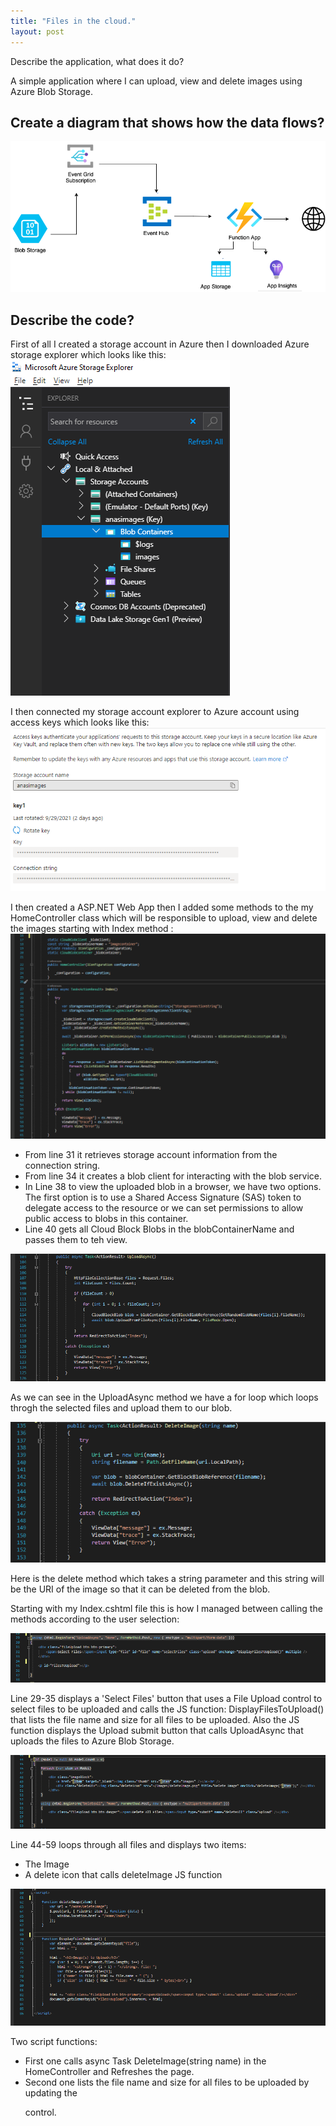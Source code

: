 ```yaml
---
title: "Files in the cloud."
layout: post
---
```

Describe the application, what does it do?

A simple application where I can upload, view and delete images using Azure Blob Storage.







## Create a diagram that shows how the data flows?
![DataFlow](https://github.com/ItsAnass/ItsAnass.github.io/blob/main/assets/Images/Untitled%20Diagram.png?raw=true)

## Describe the code?
First of all I created a storage account in Azure then I downloaded Azure storage explorer which looks like this:
![StorageExp](https://github.com/ItsAnass/ItsAnass.github.io/blob/main/assets/Images/Blobs/Storage%20Exp%202021-10-01%20134825.png?raw=true)

I then connected my storage account explorer to Azure account using access keys which looks like this:
![AccessKeys](https://github.com/ItsAnass/ItsAnass.github.io/blob/main/assets/Images/Blobs/Connection%20string%202021-10-01%20135316.png?raw=true)

I then created a ASP.NET Web App then I added some methods to the my HomeController class which will be responsible to upload, view and delete the images starting with Index method :
![Methods](https://github.com/ItsAnass/ItsAnass.github.io/blob/main/assets/Images/Blobs/Index%202021-10-01%20142210.png?raw=true)

* From line 31 it retrieves storage account information from the connection string.
* From line 34 it creates a blob client for interacting with the blob service.
* In Line 38 to view the uploaded blob in a browser, we have two options. The first option is to use a Shared Access Signature (SAS) token to delegate access to the resource or we can set permissions to allow public access to blobs in this container.
* Line 40 gets all Cloud Block Blobs in the blobContainerName and passes them to teh view.

![Methods](https://github.com/ItsAnass/ItsAnass.github.io/blob/main/assets/Images/Blobs/Uploadmethod2021-10-01%20144309.png?raw=true)

As we can see in the UploadAsync method we have a for loop which loops throgh the selected files and upload them to our blob.

![Methods](https://github.com/ItsAnass/ItsAnass.github.io/blob/main/assets/Images/Blobs/Delete%202021-10-01%20144513.png?raw=true)

Here is the delete method which takes a string parameter and this string will be the URI of the image so that it can be deleted from the blob. 

Starting with my Index.cshtml file this is how I managed between calling the methods according to the user selection:

![Methods](https://github.com/ItsAnass/ItsAnass.github.io/blob/main/assets/Images/Blobs/Screenshot%202021-10-01%20150807.png?raw=true)

Line 29-35 displays a 'Select Files' button that uses a File Upload control to select files to be uploaded and
calls the JS function: DisplayFilesToUpload() that lists the file name and size for all files to be uploaded.
Also the JS function displays the Upload submit button that calls UploadAsync that uploads the files to Azure Blob Storage.

![Methods](https://github.com/ItsAnass/ItsAnass.github.io/blob/main/assets/Images/Blobs/Screenshot%202021-10-01%20150838.png?raw=true)

Line 44-59 loops through all files and displays two items:
* The Image 
* A delete icon that calls deleteImage JS function

![Methods](https://github.com/ItsAnass/ItsAnass.github.io/blob/main/assets/Images/Blobs/Screenshot%202021-10-01%20150907dd.png?raw=true)

Two script functions:
* First one calls async Task<ActionResult> DeleteImage(string name) in the HomeController and Refreshes the page.
* Second one lists the file name and size for all files to be uploaded by updating the <p id="FilesToUpload"></p> control.
  










